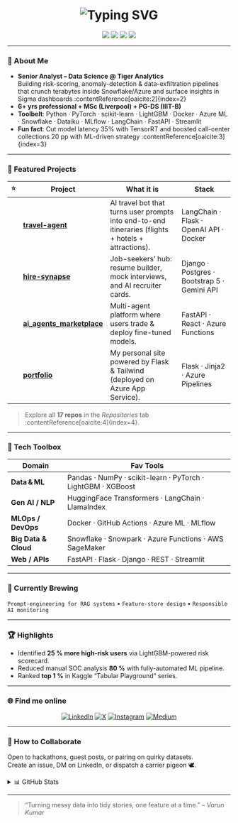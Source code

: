 <!-- ───────────────────────────── TOP BANNER ───────────────────────────── -->
<h1 align="center">
  <img src="https://readme-typing-svg.herokuapp.com?font=Fira+Code&weight=500&size=28&pause=1000&color=00E0FF&center=true&vCenter=true&width=600&lines=Namaste%2C+I'm+Varun+Kumar+%F0%9F%94%A5;Data+Science+%E2%80%A2+MLOps+%E2%80%A2+Generative+AI" alt="Typing SVG" />
</h1>

<p align="center">
  <img src="https://img.shields.io/badge/Data%20Scientist-%F0%9F%8C%8F-blue?style=for-the-badge" />
  <img src="https://img.shields.io/badge/MLOps-⚙️-brightgreen?style=for-the-badge" />
  <img src="https://img.shields.io/badge/Generative%20AI-%F0%9F%A4%96-%23ff69b4?style=for-the-badge" />
  <img src="https://img.shields.io/badge/Always-Learning-%F0%9F%93%9A-orange?style=for-the-badge" />
</p>

---

### 🚀 About Me
* **Senior Analyst – Data Science @ Tiger Analytics**  
  Building risk-scoring, anomaly-detection & data-exfiltration pipelines that crunch terabytes inside Snowflake/Azure and surface insights in Sigma dashboards :contentReference[oaicite:2]{index=2}  
* **6+ yrs professional + MSc (Liverpool) + PG-DS (IIIT-B)**  
* **Toolbelt**: Python · PyTorch · scikit-learn · LightGBM · Docker · Azure ML · Snowflake · Dataiku · MLflow · LangChain · FastAPI · Streamlit  
* **Fun fact**: Cut model latency 35% with TensorRT and boosted call-center collections 20 pp with ML-driven strategy :contentReference[oaicite:3]{index=3}  

---

### 🔭 Featured Projects
| ⭐ | Project | What it is | Stack |
|---|---------|------------|-------|
|  | **[travel-agent](https://github.com/iamvarunkumar/travel-agent)** | AI travel bot that turns user prompts into end-to-end itineraries (flights + hotels + attractions). | LangChain · Flask · OpenAI API · Docker |
|  | **[hire-synapse](https://github.com/iamvarunkumar/hire-synapse)** | Job-seekers’ hub: resume builder, mock interviews, and AI recruiter cards. | Django · Postgres · Bootstrap 5 · Gemini API |
|  | **[ai_agents_marketplace](https://github.com/iamvarunkumar/ai_agents_marketplace)** | Multi-agent platform where users trade & deploy fine-tuned models. | FastAPI · React · Azure Functions |
|  | **[portfolio](https://github.com/iamvarunkumar/portfolio)** | My personal site powered by Flask & Tailwind (deployed on Azure App Service). | Flask · Jinja2 · Azure Pipelines |

> Explore all **17 repos** in the _Repositories_ tab :contentReference[oaicite:4]{index=4}.

---

### 🧰 Tech Toolbox

| Domain              | Fav Tools |
|---------------------|-----------|
| **Data & ML**       | Pandas · NumPy · scikit-learn · PyTorch · LightGBM · XGBoost |
| **Gen AI / NLP**    | HuggingFace Transformers · LangChain · LlamaIndex |
| **MLOps / DevOps**  | Docker · GitHub Actions · Azure ML · MLflow |
| **Big Data & Cloud**| Snowflake · Snowpark · Azure Functions · AWS SageMaker |
| **Web / APIs**      | FastAPI · Flask · Django · REST · Streamlit |

---

### 🌱 Currently Brewing
`Prompt-engineering for RAG systems` • `Feature-store design` • `Responsible AI monitoring`

---

### 🏆 Highlights
* Identified **25 % more high-risk users** via LightGBM-powered risk scorecard.  
* Reduced manual SOC analysis **80 %** with fully-automated ML pipeline.  
* Ranked **top 1 %** in Kaggle “Tabular Playground” series.

---

### 🌐 Find me online
<p align="center">
  <a href="https://www.linkedin.com/in/itsvarunkumar/"><img alt="LinkedIn" src="https://img.shields.io/badge/LinkedIn-0A66C2?logo=linkedin&logoColor=white&style=for-the-badge"></a>
  <a href="https://twitter.com/iamvarunkumar23"><img alt="X" src="https://img.shields.io/badge/X-000?logo=x&logoColor=white&style=for-the-badge"></a>
  <a href="https://www.instagram.com/iamvarunkumar23/"><img alt="Instagram" src="https://img.shields.io/badge/Instagram-E4405F?logo=instagram&logoColor=white&style=for-the-badge"></a>
  <a href="https://medium.com/@iamvarunkumar23"><img alt="Medium" src="https://img.shields.io/badge/Medium-12100E?logo=medium&logoColor=white&style=for-the-badge"></a>
</p>

---

### 🤝 How to Collaborate
Open to hackathons, guest posts, or pairing on quirky datasets.  
Create an issue, DM on LinkedIn, or dispatch a carrier pigeon 🕊️.

<details>
<summary>📊 GitHub Stats</summary>

<p align="center">
  <img src="https://github-readme-stats.vercel.app/api?username=iamvarunkumar&show_icons=true&hide_border=true" />
  <br>
  <img src="https://github-readme-streak-stats.herokuapp.com?user=iamvarunkumar&theme=dark&hide_border=true" />
</p>
</details>

---

> “Turning messy data into tidy stories, one feature at a time.” – *Varun Kumar*
